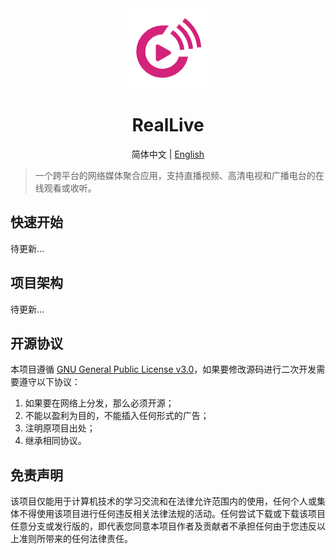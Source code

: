 <div align="center"><img src="docs/logo@128x128.png"></img></div>

<h1 align="center">RealLive</h1>

<div align="center">简体中文  |  <a href="README-EN.md">English</a></div>

> 一个跨平台的网络媒体聚合应用，支持直播视频、高清电视和广播电台的在线观看或收听。



## 快速开始

待更新...


## 项目架构

待更新...


## 开源协议

本项目遵循 [GNU General Public License v3.0](./LICENSE)，如果要修改源码进行二次开发需要遵守以下协议：

1. 如果要在网络上分发，那么必须开源；
2. 不能以盈利为目的，不能插入任何形式的广告；
3. 注明原项目出处；
4. 继承相同协议。


## 免责声明

该项目仅能用于计算机技术的学习交流和在法律允许范围内的使用，任何个人或集体不得使用该项目进行任何违反相关法律法规的活动。任何尝试下载或下载该项目任意分支或发行版的，即代表您同意本项目作者及贡献者不承担任何由于您违反以上准则所带来的任何法律责任。
